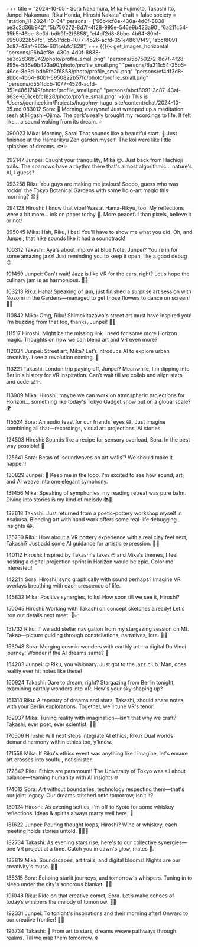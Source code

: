 +++
title = "2024-10-05 - Sora Nakamura, Mika Fujimoto, Takashi Ito, Junpei Nakamura, Riku Honda, Hiroshi Nakata"
draft = false
society = "station_11-2024-10-04"
persons = ['96b4cf8e-430a-4d0f-8838-be3c2d36b942', '5b750272-8d7f-4f28-995e-546e9b423a90', '6a211c54-35b5-46ce-8e3d-bdb9fe2f6858', 'ef4df2d8-8bbc-4b64-80b1-6950822b57fc', 'd551fdcb-1077-4526-acfd-351e48617f49', 'abcf8091-3c87-43af-863e-601cebfc1828']
+++
{{{{< get_images_horizontal "persons/96b4cf8e-430a-4d0f-8838-be3c2d36b942/photo/profile_small.png" "persons/5b750272-8d7f-4f28-995e-546e9b423a90/photo/profile_small.png" "persons/6a211c54-35b5-46ce-8e3d-bdb9fe2f6858/photo/profile_small.png" "persons/ef4df2d8-8bbc-4b64-80b1-6950822b57fc/photo/profile_small.png" "persons/d551fdcb-1077-4526-acfd-351e48617f49/photo/profile_small.png" "persons/abcf8091-3c87-43af-863e-601cebfc1828/photo/profile_small.png" >}}}}
This is /Users/joonheekim/Projects/hugo/my-hugo-site/content/chat/2024-10-05.md
083012 Sora: 🌅 Morning, everyone! Just wrapped up a meditation sesh at Higashi-Ojima. The park's really brought my recordings to life. It felt like... a sound waking from its dream. 🎶

090023 Mika: Morning, Sora! That sounds like a beautiful start. 🌸 Just finished at the Hamarikyu Zen garden myself. The koi were like little splashes of dreams. 🐟✨

092147 Junpei: Caught your tranquility, Mika 😌. Just back from Hachioji trails. The sparrows have a rhythm there that's almost algorithmic... nature's AI, I guess?

093258 Riku: You guys are making me jealous! Soooo, guess who was rockin' the Tokyo Botanical Gardens with some holo-art magic this morning? 😎🌼

094123 Hiroshi: I know that vibe! Was at Hama-Rikyu, too. My reflections were a bit more... ink on paper today 🎨. More peaceful than pixels, believe it or not!

095045 Mika: Hah, Riku, I bet! You'll have to show me what you did. Oh, and Junpei, that hike sounds like it had a soundtrack!

100312 Takashi: Aya's about improv at Blue Note, Junpei? You're in for some amazing jazz! Just reminding you to keep it open, like a good debug 😉.

101459 Junpei: Can't wait! Jazz is like VR for the ears, right? Let's hope the culinary jam is as harmonious. 🎷🍲

103213 Riku: Haha! Speaking of jam, just finished a surprise art session with Nozomi in the Gardens—managed to get those flowers to dance on screen! 🌻💃

110842 Mika: Omg, Riku! Shimokitazawa's street art must have inspired you! I'm buzzing from that too, thanks, Junpei! 🎨✨

111517 Hiroshi: Might be the missing link I need for some more Horizon magic. Thoughts on how we can blend art and VR even more?

112034 Junpei: Street art, Mika? Let’s introduce AI to explore urban creativity. I see a revolution coming. 🚀

113221 Takashi: London trip paying off, Junpei? Meanwhile, I'm dipping into Berlin's history for VR inspiration. Can't wait till we collab and align stars and code 💻✨.

113909 Mika: Hiroshi, maybe we can work on atmospheric projections for Horizon... something like today's Tokyo Gadget show but on a global scale? 🌍

115524 Sora: An audio feast for our friends' eyes 😅. Just imagine combining all that—recordings, visual art projections, AI stories.

124503 Hiroshi: Sounds like a recipe for sensory overload, Sora. In the best way possible! 🌌

125641 Sora: Betas of 'soundwaves on art walls'? We should make it happen!

130829 Junpei: 🤔 Keep me in the loop. I'm excited to see how sound, art, and AI weave into one elegant symphony.

131456 Mika: Speaking of symphonies, my reading retreat was pure balm. Diving into stories is my kind of melody 📚🌿.

132618 Takashi: Just returned from a poetic-pottery workshop myself in Asakusa. Blending art with hand work offers some real-life debugging insights 😂.

135739 Riku: How about a VR pottery experience with a real clay feel next, Takashi? Just add some AI guidance for artistic expression. 🏺🤖

140112 Hiroshi: Inspired by Takashi's takes 🤓 and Mika's themes, I feel hosting a digital projection sprint in Horizon would be epic. Color me interested!

142214 Sora: Hiroshi, sync graphically with sound perhaps? Imagine VR overlays breathing with each crescendo of life.

145832 Mika: Positive synergies, folks! How soon till we see it, Hiroshi?

150045 Hiroshi: Working with Takashi on concept sketches already! Let's iron out details next meet. 💭📈

151732 Riku: If we add stellar navigation from my stargazing session on Mt. Takao—picture guiding through constellations, narratives, lore. 🌌🔭

153048 Sora: Merging cosmic wonders with earthly art—a digital Da Vinci journey! Wonder if the AI dreams same? 🤔

154203 Junpei: 🤓 Riku, you visionary. Just got to the jazz club. Man, does reality ever hit notes like these!

160924 Takashi: Dare to dream, right? Stargazing from Berlin tonight, examining earthly wonders into VR. How's your sky shaping up?

161318 Riku: A tapestry of dreams and stars. Takashi, should share notes with your Berlin explorations. Together, we’ll tune VR's tenor!

162937 Mika: Tuning reality with imagination—isn't that why we craft? Takashi, ever poet, ever scientist. 🧬🎨

170506 Hiroshi: Will next steps integrate AI ethics, Riku? Dual worlds demand harmony within ethics too, y'know.

171559 Mika: If Riku's ethics event was anything like I imagine, let's ensure art crosses into soulful, not sinister.

172842 Riku: Ethics are paramount! The University of Tokyo was all about balance—teaming humanity with AI insights 🌐

174012 Sora: Art without boundaries, technology respecting them—that's our joint legacy. Our dreams stitched onto tomorrow, isn't it?

180124 Hiroshi: As evening settles, I'm off to Kyoto for some whiskey reflections. Ideas & spirits always marry well here. 🥃

181622 Junpei: Pouring thought loops, Hiroshi? Wine or whiskey, each meeting holds stories untold. 🚶‍♂️🌄

182734 Takashi: As evening stars rise, here's to our collective synergies—one VR project at a time. Catch you in dawn's glow, mates 🌟.

183819 Mika: Soundscapes, art trails, and digital blooms! Nights are our creativity's muse. 🌙💡

185315 Sora: Echoing starlit journeys, and tomorrow's whispers. Tuning in to sleep under the city's sonorous blanket. 🌌✨

191048 Riku: Ride on that creative comet, Sora. Let’s make echoes of today’s whispers the melody of tomorrow. 🚀🎵

192331 Junpei: To tonight's inspirations and their morning after! Onward to our creative frontier! 🌅🎨

193734 Takashi: 🌠 From art to stars, dreams weave pathways through realms. Till we map them tomorrow. ❄️
